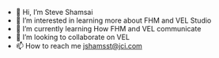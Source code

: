 - 👋 Hi, I’m Steve Shamsai
- 👀 I’m interested in learning more about FHM and VEL Studio
- 🌱 I’m currently learning How FHM and VEL communicate
- 💞️ I’m looking to collaborate on VEL 
- 📫 How to reach me jshamsst@jci.com

<!---
jshamsst/jshamsst is a ✨ special ✨ repository because its `README.md` (this file) appears on your GitHub profile.
You can click the Preview link to take a look at your changes.
--->
